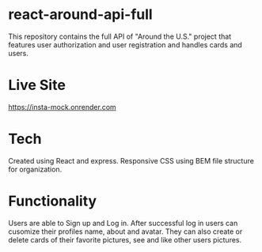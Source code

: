 # react-around-api-full

This repository contains the full API of "Around the U.S." project that features user authorization and user registration and handles cards and users.

# Live Site

https://insta-mock.onrender.com

# Tech

Created using React and express.
Responsive CSS using BEM file structure for organization.

# Functionality

Users are able to Sign up and Log in. After successful log in users can cusomize their profiles name, about and avatar. They can also create or delete cards of their favorite pictures, see and like other users pictures.
